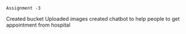                                                                            Assignment -3 
Created bucket
Uploaded images
created chatbot to help people to get appointment from hospital
